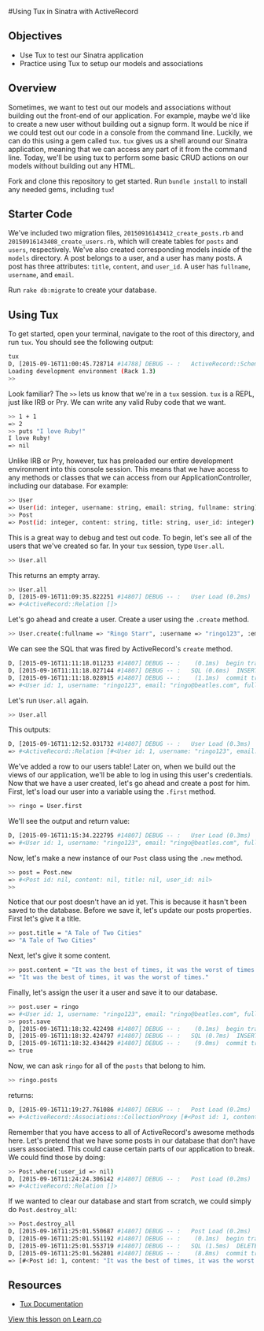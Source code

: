 #Using Tux in Sinatra with ActiveRecord

## Objectives

+ Use Tux to test our Sinatra application
+ Practice using Tux to setup our models and associations

## Overview

Sometimes, we want to test out our models and associations without building out the front-end of our application. For example, maybe we'd like to create a new user without building out a signup form. It would be nice if we could test out our code in a console from the command line. Luckily, we can do this using a gem called `tux`. `tux` gives us a shell around our Sinatra application, meaning that we can access any part of it from the command line. Today, we'll be using tux to perform some basic CRUD actions on our models without building out any HTML.


Fork and clone this repository to get started. Run `bundle install` to install any needed gems, including `tux`! 

## Starter Code

We've included two migration files, `20150916143412_create_posts.rb` and `20150916143408_create_users.rb`, which will create tables for `posts` and `users`, respectively. We've also created corresponding models inside of the `models` directory. A post belongs to a user, and a user has many posts. A post has three attributes: `title`, `content`, and `user_id`. A user has `fullname`, `username`, and `email`. 

Run `rake db:migrate` to create your database.

## Using Tux

To get started, open your terminal, navigate to the root of this directory, and run `tux`. You should see the following output:

```bash
tux
D, [2015-09-16T11:00:45.728714 #14788] DEBUG -- :   ActiveRecord::SchemaMigration Load (0.2ms)  SELECT "schema_migrations".* FROM "schema_migrations"
Loading development environment (Rack 1.3)
>> 
```

Look familiar? The `>>` lets us know that we're in a `tux` session. `tux` is a REPL, just like IRB or Pry. We can write any valid Ruby code that we want. 

```bash
>> 1 + 1
=> 2
>> puts "I love Ruby!"
I love Ruby!
=> nil
```

Unlike IRB or Pry, however, tux has preloaded our entire development environment into this console session. This means that we have access to any methods or classes that we can access from our ApplicationController, including our database. For example:

```bash
>> User
=> User(id: integer, username: string, email: string, fullname: string)
>> Post
=> Post(id: integer, content: string, title: string, user_id: integer)
```

This is a great way to debug and test out code. To begin, let's see all of the users that we've created so far. In your `tux` session, type `User.all`.

```bash
>> User.all
```



This returns an empty array. 

```bash
>> User.all
D, [2015-09-16T11:09:35.822251 #14807] DEBUG -- :   User Load (0.2ms)  SELECT "users".* FROM "users"
=> #<ActiveRecord::Relation []>
```
Let's go ahead and create a user. Create a user using the `.create` method.

```bash
>> User.create(:fullname => "Ringo Starr", :username => "ringo123", :email => "ringo@beatles.com")
```

We can see the SQL that was fired by ActiveRecord's `create` method.

```bash
D, [2015-09-16T11:11:18.011233 #14807] DEBUG -- :    (0.1ms)  begin transaction
D, [2015-09-16T11:11:18.027144 #14807] DEBUG -- :   SQL (0.6ms)  INSERT INTO "users" ("fullname", "username", "email") VALUES (?, ?, ?)  [["fullname", "Ringo Starr"], ["username", "ringo123"], ["email", "ringo@beatles.com"]]
D, [2015-09-16T11:11:18.028915 #14807] DEBUG -- :    (1.1ms)  commit transaction
=> #<User id: 1, username: "ringo123", email: "ringo@beatles.com", fullname: "Ringo Starr">
```

 Let's run `User.all` again. 

```bash
>> User.all
```
This outputs: 

```bash
D, [2015-09-16T11:12:52.031732 #14807] DEBUG -- :   User Load (0.3ms)  SELECT "users".* FROM "users"
=> #<ActiveRecord::Relation [#<User id: 1, username: "ringo123", email: "ringo@beatles.com", fullname: "Ringo Starr">]>
```

We've added a row to our users table! Later on, when we build out the views of our application, we'll be able to log in using this user's credentials. Now that we have a user created, let's go ahead and create a post for him. First, let's load our user into a variable using the `.first` method. 

```bash
>> ringo = User.first
```
We'll see the output and return value:

```bash
D, [2015-09-16T11:15:34.222795 #14807] DEBUG -- :   User Load (0.3ms)  SELECT  "users".* FROM "users"  ORDER BY "users"."id" ASC LIMIT 1
=> #<User id: 1, username: "ringo123", email: "ringo@beatles.com", fullname: "Ringo Starr">
```

Now, let's make a new instance of our `Post` class using the `.new` method.

```bash
>> post = Post.new
=> #<Post id: nil, content: nil, title: nil, user_id: nil>
>> 
```

Notice that our post doesn't have an id yet. This is because it hasn't been saved to the database. Before we save it, let's update our posts properties. First let's give it a title.

```bash
>> post.title = "A Tale of Two Cities"
=> "A Tale of Two Cities"
```
Next, let's give it some content.

```bash
>> post.content = "It was the best of times, it was the worst of times."
=> "It was the best of times, it was the worst of times."
```

Finally, let's assign the user it a user and save it to our database.

```bash
>> post.user = ringo
=> #<User id: 1, username: "ringo123", email: "ringo@beatles.com", fullname: "Ringo Starr">
>> post.save
D, [2015-09-16T11:18:32.422498 #14807] DEBUG -- :    (0.1ms)  begin transaction
D, [2015-09-16T11:18:32.424797 #14807] DEBUG -- :   SQL (0.7ms)  INSERT INTO "posts" ("title", "content", "user_id") VALUES (?, ?, ?)  [["title", "A Tale of Two Cities"], ["content", "It was the best of times, it was the worst of times."], ["user_id", 1]]
D, [2015-09-16T11:18:32.434429 #14807] DEBUG -- :    (9.0ms)  commit transaction
=> true
```

Now, we can ask `ringo` for all of the `posts` that belong to him.

```bash
>> ringo.posts
```
returns:

```bash
D, [2015-09-16T11:19:27.761086 #14807] DEBUG -- :   Post Load (0.2ms)  SELECT "posts".* FROM "posts" WHERE "posts"."user_id" = ?  [["user_id", 1]]
=> #<ActiveRecord::Associations::CollectionProxy [#<Post id: 1, content: "It was the best of times, it was the worst of time...", title: "A Tale of Two Cities", user_id: 1>]>
```

Remember that you have access to all of ActiveRecord's awesome methods here. Let's pretend that we have some posts in our database that don't have users associated. This could cause certain parts of our application to break. We could find those by doing:

```bash
>> Post.where(:user_id => nil)
D, [2015-09-16T11:24:24.306142 #14807] DEBUG -- :   Post Load (0.2ms)  SELECT "posts".* FROM "posts" WHERE "posts"."user_id" IS NULL
=> #<ActiveRecord::Relation []>

```

If we wanted to clear our database and start from scratch, we could simply do `Post.destroy_all`:

```bash
>> Post.destroy_all
D, [2015-09-16T11:25:01.550687 #14807] DEBUG -- :   Post Load (0.2ms)  SELECT "posts".* FROM "posts"
D, [2015-09-16T11:25:01.551192 #14807] DEBUG -- :    (0.1ms)  begin transaction
D, [2015-09-16T11:25:01.553719 #14807] DEBUG -- :   SQL (1.5ms)  DELETE FROM "posts" WHERE "posts"."id" = ?  [["id", 1]]
D, [2015-09-16T11:25:01.562801 #14807] DEBUG -- :    (8.8ms)  commit transaction
=> [#<Post id: 1, content: "It was the best of times, it was the worst of time...", title: "A Tale of Two Cities", user_id: 1>]
```


## Resources

+ [Tux Documentation](https://github.com/cldwalker/tux)


<a href='https://learn.co/lessons/sinatra-activerecord-using-tux' data-visibility='hidden'>View this lesson on Learn.co</a>
